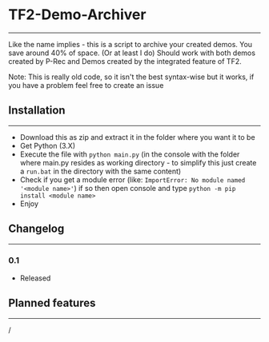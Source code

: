 # TF2-Demo-Archiver
_____________________________________________
Like the name implies - this is a script to archive your created demos.
You save around 40% of space. (Or at least I do)
Should work with both demos created by P-Rec and Demos created by the integrated feature of TF2.

Note: This is really old code, so it isn't the best syntax-wise but it works, if you have a problem feel free to create an issue

## Installation
_____________________________________________

* Download this as zip and extract it in the folder where you want it to be
* Get Python (3.X)
* Execute the file with `python main.py` (in the console with the folder where main.py resides as working directory - to simplify this just create a `run.bat` in the directory with the same content)
* Check if you get a module error (like: `ImportError: No module named '<module name>'`) if so then open console and type `python -m pip install <module name>`
* Enjoy

## Changelog
_____________________________________________


### 0.1

* Released


## Planned features
_____________________________________________

/

